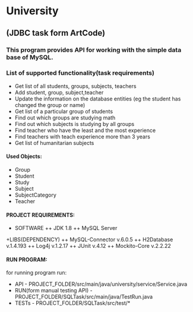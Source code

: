 # University
## (JDBC task form ArtCode)

### This program provides API for working with the simple data base of MySQL.

### List of supported functionality(task requirements)
+ Get list of all students, groups, subjects, teachers
+ Add student, group, subject,teacher
+ Update the information on the database entities (eg the student has changed the group or name)
+ Get list of a particular group of students
+ Find out which groups are studying math
+ Find out which subjects is studying by all groups
+ Find teacher who have the least and the most experience
+ Find teachers with teach experience more than 3 years
+ Get list of humanitarian subjects

#### Used Objects:
+ Group
+ Student
+ Study
+ Subject
+ SubjectCategory
+ Teacher

#### PROJECT REQUIREMENTS:
+ SOFTWARE
++ JDK 1.8
++ MySQL Server

+LIBS(DEPENDENCY)
++ MySQL-Connector v.6.0.5
++ H2Database v.1.4.193
++ Log4j v.1.2.17
++ JUnit v.4.12
++ Mockito-Core v.2.2.22

#### RUN PROGRAM:
for running program run:
+ API - PROJECT_FOLDER/src/main/java/university/service/Service.java
+ RUN(form manual testing API) - PROJECT_FOLDER/SQLTask/src/main/java/TestRun.java
+ TESTs - PROJECT_FOLDER/SQLTask/src/test/*



